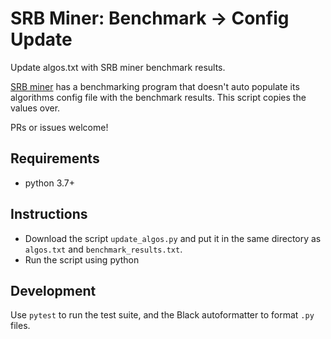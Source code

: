 # SRB Miner: Benchmark -> Config Update
Update algos.txt with SRB miner benchmark results.


[SRB miner](https://www.srbminer.com/) has a benchmarking program that doesn't auto populate its algorithms config file with the benchmark results.
This script copies the values over.

PRs or issues welcome!

## Requirements
* python 3.7+


## Instructions
* Download the script `update_algos.py` and put it in the same directory as `algos.txt` and `benchmark_results.txt`.
* Run the script using python

## Development
Use `pytest` to run the test suite, and the Black autoformatter to format `.py` files.
